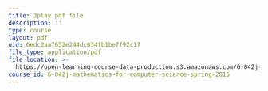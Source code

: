 ```yaml
---
title: 3play pdf file
description: ''
type: course
layout: pdf
uid: 6edc2aa7652e244dc034fb1be7f92c17
file_type: application/pdf
file_location: >-
  https://open-learning-course-data-production.s3.amazonaws.com/6-042j-mathematics-for-computer-science-spring-2015/6edc2aa7652e244dc034fb1be7f92c17_e-yQFC6dACA.pdf
course_id: 6-042j-mathematics-for-computer-science-spring-2015
---
```

